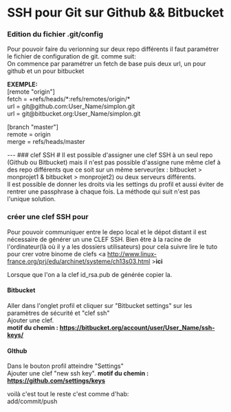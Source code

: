 
SSH pour Git sur Github && Bitbucket
==

### Edition du fichier .git/config #
Pour pouvoir faire du verionning sur deux repo différents il faut paramétrer le fichier de configuration de git. comme suit: <br />
On commence par paramétrer un fetch de base
puis deux url, un pour github et un pour bitbucket <br/>
<p>
<strong> EXEMPLE:</strong><br/>
[remote "origin"]<br/>
	fetch = +refs/heads/*:refs/remotes/origin/*<br/>
	url = git@github.com:User_Name/simplon.git<br/>
	url = git@bitbucket.org:User_Name/simplon.git<br/>
</p>
<p>[branch "master"]<br/>
	remote = origin<br/>
	merge = refs/heads/master<br/>
</p>
---
### clef SSH #
Il est possible d'assigner une clef SSH à un seul repo (Github ou Bitbucket) mais il n'est pas possible d'assigne rune même clef à des repo différents que ce soit sur un même serveur(ex : bitbucket > monprojet1 & bitbucket > monprojet2) ou deux serveurs différents. <br />
Il est possible de donner les droits via les settings du profil et aussi éviter de rentrer une passphrase à chaque fois.
La méthode qui suit n'est pas l'unique solution.

### créer une clef SSH pour #
Pour pouvoir communiquer entre le depo local et le dépot distant il est nécessaire de générer un une CLEF SSH. Bien être à la racine de l'ordinateur(là où il y a les dossiers utilisateurs)
pour cela suivre lire le tuto pour crer votre binome de clefs
<a http://www.linux-france.org/prj/edu/archinet/systeme/ch13s03.html ><strong>ici</strong></a><br />

Lorsque que l'on a la clef id_rsa.pub de générée copier la. <br />
#### Bitbucket #
Aller dans l'onglet profil et cliquer sur "Bitbucket  settings" sur les paramètres de sécurité et "clef ssh" <br />
Ajouter une clef. <br />
<strong>motif du chemin :  https://bitbucket.org/account/user/User_Name/ssh-keys/  </strong> <br />

#### GIthub #
Dans le bouton profil atteindre "Settings" <br />
Ajouter une clef "new ssh key".
<strong>motif du chemin :
https://github.com/settings/keys</strong>

voilà c'est tout le reste c'est comme d'hab: <br />
add/commit/push
